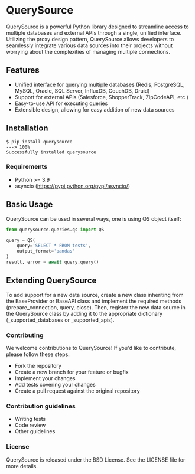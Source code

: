 # QuerySource #

QuerySource is a powerful Python library designed to streamline access to multiple databases and external APIs through a single, unified interface. Utilizing the proxy design pattern, QuerySource allows developers to seamlessly integrate various data sources into their projects without worrying about the complexities of managing multiple connections.

## Features ##

* Unified interface for querying multiple databases (Redis, PostgreSQL, MySQL, Oracle, SQL Server, InfluxDB, CouchDB, Druid)
* Support for external APIs (Salesforce, ShopperTrack, ZipCodeAPI, etc.)
* Easy-to-use API for executing queries
* Extensible design, allowing for easy addition of new data sources

## Installation

<div class="termy">

```console
$ pip install querysource
---> 100%
Successfully installed querysource
```


### Requirements ###

* Python >= 3.9
* asyncio (https://pypi.python.org/pypi/asyncio/)

## Basic Usage ##

QuerySource can be used in several ways, one is using QS object itself:

```python
from querysource.queries.qs import QS

query = QS(
    query='SELECT * FROM tests',
    output_format='pandas'
)
result, error = await query.query()
```

## Extending QuerySource ##

To add support for a new data source, create a new class inheriting from the BaseProvider or BaseAPI class and implement the required methods (prepare_connection, query, close). Then, register the new data source in the QuerySource class by adding it to the appropriate dictionary (_supported_databases or _supported_apis).


### Contributing ###

We welcome contributions to QuerySource! If you'd like to contribute, please follow these steps:

* Fork the repository
* Create a new branch for your feature or bugfix
* Implement your changes
* Add tests covering your changes
* Create a pull request against the original repository

### Contribution guidelines ###

* Writing tests
* Code review
* Other guidelines

### License ###

QuerySource is released under the BSD License. See the LICENSE file for more details.
